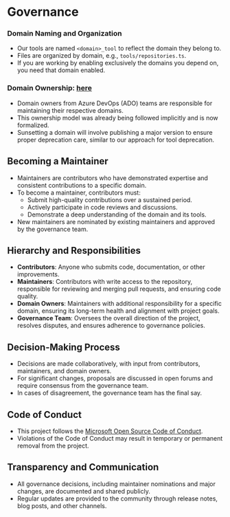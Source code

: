 # Governance

### Domain Naming and Organization
- Our tools are named `<domain>_tool` to reflect the domain they belong to.
- Files are organized by domain, e.g., `tools/repositories.ts`.
- If you are working by enabling exclusively the domains you depend on, you need that domain enabled.

### Domain Ownership: **[here](https://github.com/microsoft/azure-devops-mcp/wiki/Area-Owners)**
- Domain owners from Azure DevOps (ADO) teams are responsible for maintaining their respective domains. 
- This ownership model was already being followed implicitly and is now formalized.
- Sunsetting a domain will involve publishing a major version to ensure proper deprecation care, similar to our approach for tool deprecation.

## Becoming a Maintainer
- Maintainers are contributors who have demonstrated expertise and consistent contributions to a specific domain.
- To become a maintainer, contributors must:
  - Submit high-quality contributions over a sustained period.
  - Actively participate in code reviews and discussions.
  - Demonstrate a deep understanding of the domain and its tools.
- New maintainers are nominated by existing maintainers and approved by the governance team.

## Hierarchy and Responsibilities
- **Contributors**: Anyone who submits code, documentation, or other improvements.
- **Maintainers**: Contributors with write access to the repository, responsible for reviewing and merging pull requests, and ensuring code quality.
- **Domain Owners**: Maintainers with additional responsibility for a specific domain, ensuring its long-term health and alignment with project goals.
- **Governance Team**: Oversees the overall direction of the project, resolves disputes, and ensures adherence to governance policies.

## Decision-Making Process
- Decisions are made collaboratively, with input from contributors, maintainers, and domain owners.
- For significant changes, proposals are discussed in open forums and require consensus from the governance team.
- In cases of disagreement, the governance team has the final say.

## Code of Conduct
- This project follows the [Microsoft Open Source Code of Conduct](./CODE_OF_CONDUCT.md).
- Violations of the Code of Conduct may result in temporary or permanent removal from the project.

## Transparency and Communication
- All governance decisions, including maintainer nominations and major changes, are documented and shared publicly.
- Regular updates are provided to the community through release notes, blog posts, and other channels.
